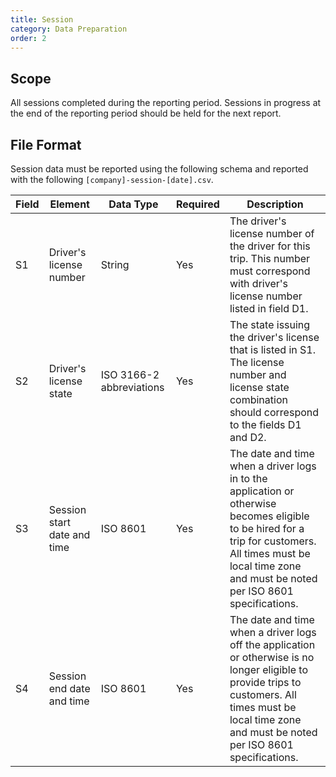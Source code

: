 ```yaml
---
title: Session
category: Data Preparation
order: 2
---
```


## Scope

All sessions completed during the reporting period.  Sessions in progress at the end of the reporting period should be held for the next report.

## File Format

Session data must be reported using the following schema and reported with the following `[company]-session-[date].csv`.

| Field | Element                     | Data Type                | Required | Description                                                                                                                                                                                                           | 
|-------|-----------------------------|--------------------------|----------|-----------------------------------------------------------------------------------------------------------------------------------------------------------------------------------------------------------------------| 
| S1    | Driver's license number     | String                   | Yes      | The driver's license number of the driver for this trip. This number must correspond with driver's license number listed in field D1.                                                                                 | 
| S2    | Driver's license state      | ISO 3166-2 abbreviations | Yes      | The state issuing the driver's license that is listed in S1. The license number and license state combination should correspond to the fields D1 and D2.                                                              | 
| S3    | Session start date and time | ISO 8601                 | Yes      | The date and time when a driver logs in to the application or otherwise becomes eligible to be hired for a trip for customers. All times must be local time zone and must be noted per ISO 8601 specifications.       | 
| S4    | Session end date and time   | ISO 8601                 | Yes      | The date and time when a driver logs off the application or otherwise is no longer eligible to provide trips to customers. All times must be local time zone and must be noted per ISO 8601 specifications. | 
